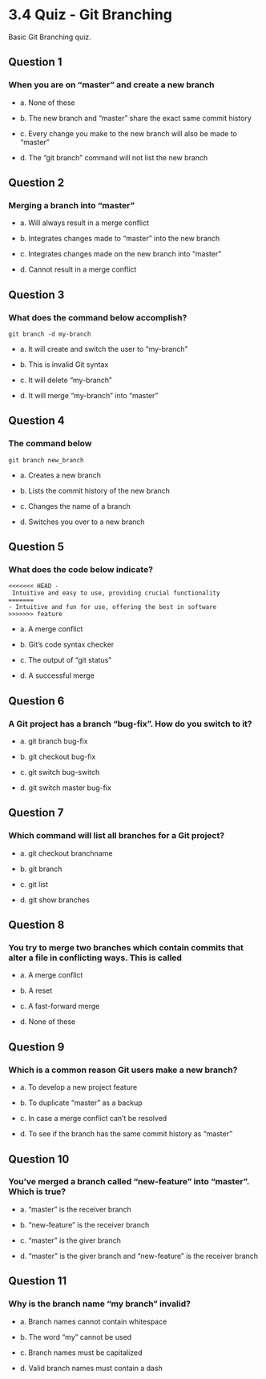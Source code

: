 # 3.4 Quiz - Git Branching
Basic Git Branching quiz.

## Question 1

### When you are on “master” and create a new branch

- a. None of these

- b. The new branch and “master” share the exact same commit history

- c. Every change you make to the new branch will also be made to “master”

- d. The “git branch” command will not list the new branch

## Question 2

### Merging a branch into “master”

- a. Will always result in a merge conflict

- b. Integrates changes made to “master” into the new branch

- c. Integrates changes made on the new branch into “master”

- d. Cannot result in a merge conflict

## Question 3

### What does the command below accomplish?
```
git branch -d my-branch
```
- a. It will create and switch the user to “my-branch”

- b. This is invalid Git syntax

- c. It will delete “my-branch”

- d. It will merge “my-branch” into “master”

## Question 4

### The command below
```
git branch new_branch
```
- a. Creates a new branch

- b. Lists the commit history of the new branch

- c. Changes the name of a branch

- d. Switches you over to a new branch

## Question 5

### What does the code below indicate?
```
<<<<<<< HEAD -
 Intuitive and easy to use, providing crucial functionality 
======= 
- Intuitive and fun for use, offering the best in software 
>>>>>>> feature
```
- a. A merge conflict

- b. Git’s code syntax checker

- c. The output of “git status”

- d. A successful merge

## Question 6

### A Git project has a branch “bug-fix”. How do you switch to it?

- a. git branch bug-fix

- b. git checkout bug-fix

- c. git switch bug-switch

- d. git switch master bug-fix

## Question 7

### Which command will list all branches for a Git project?

- a. git checkout branchname

- b. git branch

- c. git list

- d. git show branches

## Question 8

### You try to merge two branches which contain commits that alter a file in conflicting ways. This is called

- a. A merge conflict

- b. A reset

- c. A fast-forward merge

- d. None of these

## Question 9

### Which is a common reason Git users make a new branch?

- a. To develop a new project feature

- b. To duplicate “master” as a backup

- c. In case a merge conflict can’t be resolved

- d. To see if the branch has the same commit history as “master”

## Question 10

### You’ve merged a branch called “new-feature” into “master”. Which is true?

- a. “master” is the receiver branch

- b. “new-feature” is the receiver branch

- c. “master” is the giver branch

- d. “master” is the giver branch and “new-feature” is the receiver branch

## Question 11

### Why is the branch name “my branch” invalid?

- a. Branch names cannot contain whitespace

- b. The word “my” cannot be used

- c. Branch names must be capitalized

- d. Valid branch names must contain a dash